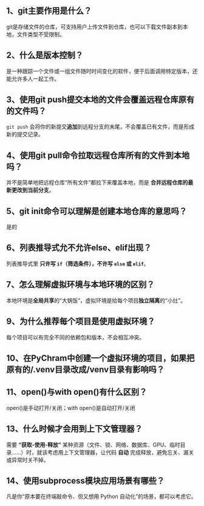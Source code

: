 ## 1、git主要作用是什么？

git是存储文件的仓库，可支持用户上传文件到仓库，也可以下载文件副本到本地，文件类型不受限制。

## 2、什么是版本控制？

是一种跟踪一个文件或一组文件随时时间变化的软件，便于后面调用特定版本，还能允许多人一起工作。

## 3、使用git push提交本地的文件会覆盖远程仓库原有的文件吗？

`git push` 会将你的新提交**追加**到远程分支的末尾，不会覆盖已有文件，而是形成新的提交记录。

## 4、使用git pull命令拉取远程仓库所有的文件到本地吗？

 并不是简单地把远程仓库“所有文件”都拉下来覆盖本地，而是 **合并远程仓库的最新更改到当前分支**。

## 5、git init命令可以理解是创建本地仓库的意思吗？

是的

## 6、列表推导式允不允许else、elif出现？

列表推导式里 **只许写 `if`（筛选条件），不许写 `else` 或 `elif`**。

## 7、怎么理解虚拟环境与本地环境的区别？

本地环境是**全局共享**的“大锅饭”，虚拟环境是给每个项目**独立隔离**的“小灶”。

## 9、为什么推荐每个项目是使用虚拟环境？

每个项目可以有完全不同的依赖包和版本，不会相互冲突。

## 10、在PyChram中创建一个虚拟环境的项目，如果把原有的/.venv目录改成/venv目录有影响吗？

## 11、open()与with open()有什么区别？

open()是手动打开/关闭；with open()是自动打开/关闭

## 13、什么时候才会用到上下文管理器？

需要 **“获取-使用-释放”** 某种资源（文件、锁、网络、数据库、GPU、临时目录……）时，就该考虑用上下文管理器，让代码 **自动** 完成释放，避免忘关、漏关或异常时关不掉。

## 14、使用subprocess模块应用场景有哪些？

凡是你“原本要在终端敲命令、但又想用 Python 自动化”的场景，都可以考虑它。